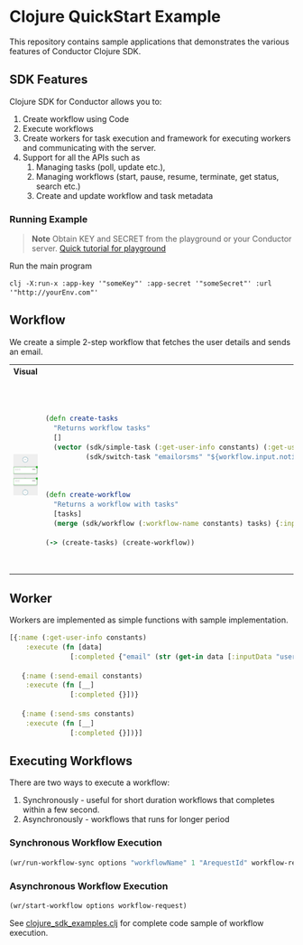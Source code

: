 # Clojure QuickStart Example
This repository contains sample applications that demonstrates the various features of Conductor Clojure SDK.

## SDK Features
Clojure SDK for Conductor allows you to:
1. Create workflow using Code
2. Execute workflows
3. Create workers for task execution and framework for executing workers and communicating with the server.
4. Support for all the APIs such as
    1. Managing tasks (poll, update etc.),
    2. Managing workflows (start, pause, resume, terminate, get status, search etc.)
    3. Create and update workflow and task metadata

### Running Example

> **Note**
Obtain KEY and SECRET from the playground or your Conductor server. [Quick tutorial for playground](https://orkes.io/content/docs/getting-started/concepts/access-control-applications#access-keys)


Run the main program
```shell
clj -X:run-x :app-key '"someKey"' :app-secret '"someSecret"' :url '"http://yourEnv.com"'
```

## Workflow

We create a simple 2-step workflow that fetches the user details and sends an email.

<table><tr><th>Visual</th><th>Code</th></tr>
<tr>
<td width="50%"><img src="resources/workflow.png" width="250px"></td>
<td>
<pre>

``` clojure

(defn create-tasks
  "Returns workflow tasks"
  []
  (vector (sdk/simple-task (:get-user-info constants) (:get-user-info constants) {:userId "${workflow.input.userId}"})
          (sdk/switch-task "emailorsms" "${workflow.input.notificationPref}" {"email" [(sdk/simple-task (:send-email constants) (:send-email constants) {"email" "${get_user_info.output.email}"})]
                                                                              "sms" [(sdk/simple-task (:send-sms constants) (:send-sms constants) {"phoneNumber" "${get_user_info.output.phoneNumber}"})]} [])))
                                                                                
                                                                                
(defn create-workflow
  "Returns a workflow with tasks"
  [tasks]
  (merge (sdk/workflow (:workflow-name constants) tasks) {:inputParameters ["userId" "notificationPref"]}))
  
(-> (create-tasks) (create-workflow))
```

                                                                                

</pre>
</td>
</tr>
</table>

## Worker

Workers are implemented as simple functions with sample implementation.  

``` clojure
[{:name (:get-user-info constants)
    :execute (fn [data]
               [:completed {"email" (str (get-in data [:inputData "userId"]) "@email.com")}])}

   {:name (:send-email constants)
    :execute (fn [__]
               [:completed {}])}

   {:name (:send-sms constants)
    :execute (fn [__]
               [:completed {}])}]
```


## Executing Workflows

There are two ways to execute a workflow:

1. Synchronously - useful for short duration workflows that completes within a few second.
2. Asynchronously - workflows that runs for longer period

### Synchronous Workflow Execution
```clojure
(wr/run-workflow-sync options "workflowName" 1 "ArequestId" workflow-request)
```

### Asynchronous Workflow Execution

```clojure
(wr/start-workflow options workflow-request)
```

See [clojure_sdk_examples.clj](src/io_orkes/clojure_sdk_examples.clj) for complete code sample of workflow execution.

